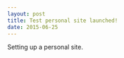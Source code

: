```yaml
---
layout: post
title: Test personal site launched!
date: 2015-06-25
---
```


Setting up a personal site. 

